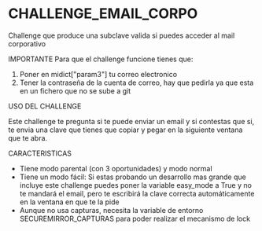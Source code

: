 # CHALLENGE_EMAIL_CORPO
Challenge que produce una subclave valida si puedes acceder al mail corporativo

IMPORTANTE
Para que el challenge funcione tienes que:
1. Poner en midict["param3"] tu correo electronico
2. Tener la contraseña de la cuenta de correo, hay que pedirla ya que esta en un fichero que no se sube a git

USO DEL CHALLENGE

Este challenge te pregunta si te puede enviar un email y si contestas que si, te envia una clave que tienes que copiar
y pegar en la siguiente ventana que te abra.

CARACTERISTICAS

- Tiene modo parental (con 3 oportunidades) y modo normal
- Tiene un modo fácil: Si estas probando un desarrollo mas grande que incluye este challenge puedes poner la variable easy_mode a True y no te mandará el email, pero te escribirá la clave correcta automáticamente en la ventana en que te la pide
- Aunque no usa capturas, necesita la variable de entorno SECUREMIRROR_CAPTURAS para poder realizar el mecanismo de lock
